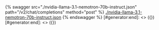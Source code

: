 [#generator:start]: <> ({ "template": "openapi" })
[#generator:start]: <> ({ "template": "openapi" })
{% swagger src="./nvidia-llama-3.1-nemotron-70b-instruct.json" path="/v2/chat/completions" method="post" %}
[./nvidia-llama-3.1-nemotron-70b-instruct.json](./nvidia-llama-3.1-nemotron-70b-instruct.json)
{% endswagger %}
[#generator:end]: <> ({})
[#generator:end]: <> ({})